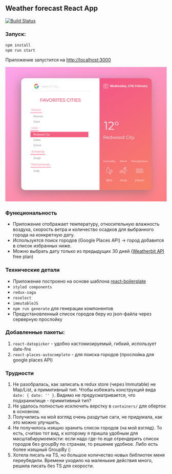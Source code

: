 ## Weather forecast React App

[![Build Status](https://travis-ci.com/haritonasty/forecast.svg?token=B58U9iPoxqXxExhvJm4a&branch=develop)](https://travis-ci.com/haritonasty/forecast)


### Запуск:
```
npm install
npm run start
```
Приложение запустится на [http://localhost:3000](http://localhost:3000)

![](./assets/screenshot.png)


### Функциональность
- Приложение отображает температуру, относительную влажность воздуха, скорость ветра и количество осадков для выбранного города на конкретную дату.
- Используется поиск городов (Google Places API) -> город добавится в список избранных ниже.
- Можно выбрать дату только из предыдущих 30 дней ([Weatherbit API](https://www.weatherbit.io/) free plan)

### Технические детали

- Приложение построено на основе шаблона [react-boilerplate](https://github.com/react-boilerplate/react-boilerplate)
- `styled components`
- `redux-saga`
- `reselect`
- `immutableJS`
- `npm run generate` для генерации компонентов
- Предустановленный список городов беру из json-файла через серверную прослойку


### Добавленные пакеты: 
1. `react-datepicker` - удобно кастомизируемый, гибкий, использует date-fns
2. `react-places-autocomplete` - для поиска городов (прослойка для google places API) 



### Трудности
1. Не разобралась, как записать в redux store (через Immutable) не Map/List, а примитивный тип. Чтобы избежать конструкций вида `date: { date: '' }`. Видимо не предусматривается, что подхранилище - примитивный тип?
3. Не удалось полностью исключить верстку в `containers/`  для оберток в основном.
4. Получились на мой взгляд очень раздутые саги, не придумала, как это можно улучшить.
5. Не получилось изящно хранить список городов (на мой взгляд). То есть, считаю тот вид, к которому я пришла удобным для масштабирумоемости: если надо где-то еще отрендерить список городов без groupBy по странам, то решение удобное. Либо есть более изящный GroupBy (:
6. Хотела писать на TS, но большое количество новых библиотек меня переубедили. Времени уходило на маленькие действия много, решила писать без TS для скорости.

